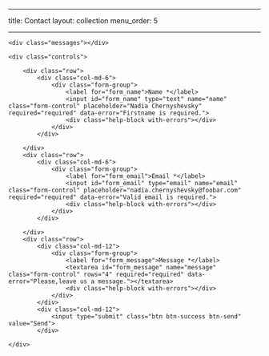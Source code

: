 

---
title: Contact
layout: collection
menu_order: 5

---

<form id="contact-form" method="post" action="contact.php" role="form">

    <div class="messages"></div>

    <div class="controls">

        <div class="row">
            <div class="col-md-6">
                <div class="form-group">
                    <label for="form_name">Name *</label>
                    <input id="form_name" type="text" name="name" class="form-control" placeholder="Nadia Chernyshevsky" required="required" data-error="Firstname is required.">
                    <div class="help-block with-errors"></div>
                </div>
            </div>
           
        </div>
        <div class="row">
            <div class="col-md-6">
                <div class="form-group">
                    <label for="form_email">Email *</label>
                    <input id="form_email" type="email" name="email" class="form-control" placeholder="nadia.chernyshevsky@foobar.com" required="required" data-error="Valid email is required.">
                    <div class="help-block with-errors"></div>
                </div>
            </div>
          
        </div>
        <div class="row">
            <div class="col-md-12">
                <div class="form-group">
                    <label for="form_message">Message *</label>
                    <textarea id="form_message" name="message" class="form-control" rows="4" required="required" data-error="Please,leave us a message."></textarea>
                    <div class="help-block with-errors"></div>
                </div>
            </div>
            <div class="col-md-12">
                <input type="submit" class="btn btn-success btn-send" value="Send">
            </div>
       
    </div>


